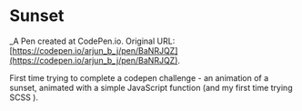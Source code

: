 # Sunset
 _A Pen created at CodePen.io. Original URL: [https://codepen.io/arjun_b_j/pen/BaNRJQZ](https://codepen.io/arjun_b_j/pen/BaNRJQZ).

 First time trying to complete a codepen challenge - an animation of a sunset, animated with a simple JavaScript function (and my first time trying SCSS ).